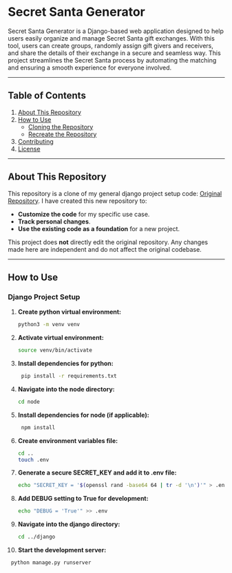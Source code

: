 # Secret Santa Generator

Secret Santa Generator is a Django-based web application designed to help users easily organize and manage Secret Santa gift exchanges. With this tool, users can create groups, randomly assign gift givers and receivers, and share the details of their exchange in a secure and seamless way. This project streamlines the Secret Santa process by automating the matching and ensuring a smooth experience for everyone involved.

---

## Table of Contents

1. [About This Repository](#about-this-repository)
2. [How to Use](#how-to-use)
    - [Cloning the Repository](#cloning-the-repository)
    - [Recreate the Repository](#recreate-the-repository)
3. [Contributing](#contributing)
4. [License](#license)

---

## About This Repository

This repository is a clone of my general django project setup code: [Original Repository](https://github.com/josuehernandezz/general_django_project.git). I have created this new repository to:

- **Customize the code** for my specific use case.
- **Track personal changes**.
- **Use the existing code as a foundation** for a new project.

This project does **not** directly edit the original repository. Any changes made here are independent and do not affect the original codebase.

---

## How to Use

### Django Project Setup

1. **Create python virtual environment:**

    ```bash
    python3 -m venv venv

2. **Activate virtual environment:**

    ```bash
    source venv/bin/activate

3. **Install dependencies for python:**

   ```bash
    pip install -r requirements.txt

4. **Navigate into the node directory:**

   ```bash
   cd node

5. **Install dependencies for node (if applicable):**

   ```bash
    npm install

6. **Create environment variables file:**

    ```bash
    cd ..
    touch .env
    ```

7. **Generate a secure SECRET_KEY and add it to .env file:**

    ```bash
    echo "SECRET_KEY = '$(openssl rand -base64 64 | tr -d '\n')'" > .env

8. **Add DEBUG setting to True for development:**

    ```bash
    echo "DEBUG = 'True'" >> .env

9. **Navigate into the django directory:**

    ```bash
   cd ../django

10. **Start the development server:**

   ```bash
    python manage.py runserver
